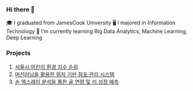 ### Hi there 👋

<!--
**JHtiger98/JHtiger98** is a ✨ _special_ ✨ repository because its `README.md` (this file) appears on your GitHub profile.

Here are some ideas to get you started:

- 🔭 I’m currently working on ...
- 👯 I’m looking to collaborate on ...
- 🤔 I’m looking for help with ...
- 💬 Ask me about ...
- 📫 How to reach me: ...
- 😄 Pronouns: ...
- ⚡ Fun fact: ...
-->
🎓 I graduated from JamesCook University
🖥️ I majored in Information Technology
🌱 I’m currently learning Big Data Analytics, Machine Learning, Deep Learning

### Projects
1. [서울시 어린이 환경 지수 순위](https://github.com/JHtiger98/Project1)
2. [머신러닝을 활용한 위치 기반 점포 관리 시스템](https://github.com/JHtiger98/Project2)
3. [손 엑스레이 분석을 통한 골 연령 및 키 성장 예측](https://github.com/JHtiger98/Project3)
